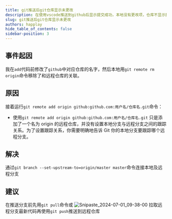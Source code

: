 ```yaml
---
title: git推送后git仓库显示未更改
description: 在使用vscode推送到github后显示提交成功，本地没有更改项，仓库不显示提交的信息，没有记录贡献。
slug: git推送后git仓库显示未更改
authors: happlay
hide_table_of_contents: false
sidebar-position: 3
---
```


## 事件起因
我在`add`代码前修改了`github`中对应仓库的名字，然后本地用`git remote rm origin`命令移除了和远程仓库的关联。

## 原因
接着运行`git remote add origin github:github.com:用户名/仓库名.git`命令：

- 使用`git remote add origin github:github.com:用户名/仓库名.git` 只是添加了一个名为 origin 的远程仓库，并没有设置本地分支与远程分支之间的跟踪关系。为了设置跟踪关系，你需要明确地告诉 Git 你的本地分支要跟踪哪个远程分支。

## 解决
通过`git branch --set-upstream-to=origin/master master`命令连接本地及远程分支

## 建议
在推送分支前先用`git pull`命令或
![Snipaste_2024-07-01_09-38-00](https://happlay-docs.oss-cn-beijing.aliyuncs.com/docs/Snipaste_2024-07-01_09-38-00.png)
拉取远程分支最新代码再使用`git push`推送到远程仓库